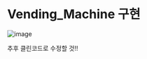 # Vending_Machine 구현

![image](https://user-images.githubusercontent.com/73926393/164068026-ae20cc9d-5a94-485d-b590-1db5a9fb0b5e.png)

추후 클린코드로 수정할 것!!
